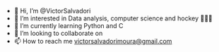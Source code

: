 - 👋 Hi, I’m @VictorSalvadori
- 👀 I’m interested in Data analysis, computer science and hockey 🏒🏒🏒
- 🌱 I’m currently learning Python and C
- 💞️ I’m looking to collaborate on 
- 📫 How to reach me victorsalvadorimoura@gmail.com

<!---
VictorSalvadori/VictorSalvadori is a ✨ special ✨ repository because its `README.md` (this file) appears on your GitHub profile.
You can click the Preview link to take a look at your changes.
--->
